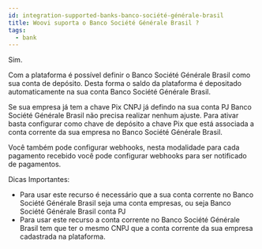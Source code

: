 ```yaml
---
id: integration-supported-banks-banco-société-générale-brasil
title: Woovi suporta o Banco Société Générale Brasil ?
tags:
  - bank
---
```


Sim.

Com a plataforma é possível definir o Banco Société Générale Brasil como sua conta de depósito. Desta forma o saldo da plataforma é depositado automaticamente na sua conta Banco Société Générale Brasil.

Se sua empresa já tem a chave Pix CNPJ já defindo na sua conta PJ Banco Société Générale Brasil não precisa realizar nenhum ajuste. Para ativar basta configurar como chave de depósito a chave Pix que está associada a conta corrente da sua empresa no Banco Société Générale Brasil.

Você também pode configurar webhooks, nesta modalidade para cada pagamento recebido você pode configurar webhooks para ser notificado de pagamentos.

Dicas Importantes:

- Para usar este recurso é necessário que a sua conta corrente no Banco Société Générale Brasil seja uma conta empresas, ou seja Banco Société Générale Brasil conta PJ
- Para usar este recurso a conta corrente no Banco Société Générale Brasil tem que ter o mesmo CNPJ que a conta corrente da sua empresa cadastrada na plataforma.

